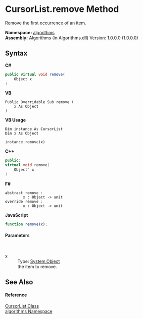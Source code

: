 # CursorList.remove Method 
 

Remove the first occurrence of an item.

**Namespace:**&nbsp;<a href="82f88b43-fdc9-bc99-9558-75fce96d448f">algorithms</a><br />**Assembly:**&nbsp;Algorithms (in Algorithms.dll) Version: 1.0.0.0 (1.0.0.0)

## Syntax

**C#**<br />
``` C#
public virtual void remove(
	Object x
)
```

**VB**<br />
``` VB
Public Overridable Sub remove ( 
	x As Object
)
```

**VB Usage**<br />
``` VB Usage
Dim instance As CursorList
Dim x As Object

instance.remove(x)
```

**C++**<br />
``` C++
public:
virtual void remove(
	Object^ x
)
```

**F#**<br />
``` F#
abstract remove : 
        x : Object -> unit 
override remove : 
        x : Object -> unit 
```

**JavaScript**<br />
``` JavaScript
function remove(x);
```


#### Parameters
&nbsp;<dl><dt>x</dt><dd>Type: <a href="http://msdn2.microsoft.com/en-us/library/e5kfa45b" target="_blank">System.Object</a><br />the item to remove.</dd></dl>

## See Also


#### Reference
<a href="a47c70ee-53b6-b746-cbdd-58c1dadbaa4e">CursorList Class</a><br /><a href="82f88b43-fdc9-bc99-9558-75fce96d448f">algorithms Namespace</a><br />